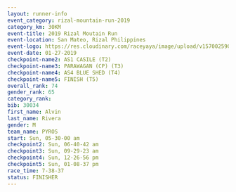 ```yaml
---
layout: runner-info 
event_category: rizal-mountain-run-2019 
category_km: 30KM 
event-title: 2019 Rizal Moutain Run 
event-location: San Mateo, Rizal Philippines 
event-logo: https://res.cloudinary.com/raceyaya/image/upload/v1570025909/logo/rizal-mountain_gkfete.jpg 
event-date: 01-27-2019 
checkpoint-name2: AS1 CASILE (T2) 
checkpoint-name3: PARAWAGAN (CP) (T3) 
checkpoint-name4: AS4 BLUE SHED (T4) 
checkpoint-name5: FINISH (T5) 
overall_rank: 74
gender_rank: 65
category_rank: 
bib: 30034
first_name: Alvin
last_name: Rivera
gender: M
team_name: PYROS
start: Sun, 05-30-00 am
checkpoint2: Sun, 06-40-42 am
checkpoint3: Sun, 09-29-23 am
checkpoint4: Sun, 12-26-56 pm
checkpoint5: Sun, 01-08-37 pm
race_time: 7-38-37
status: FINISHER
---
```

